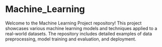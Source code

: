 # Machine_Learning

Welcome to the Machine Learning Project repository! This project showcases various machine learning models and techniques applied to a real-world datasets. The repository includes detailed examples of data preprocessing, model training and evaluation, and deployment. 
